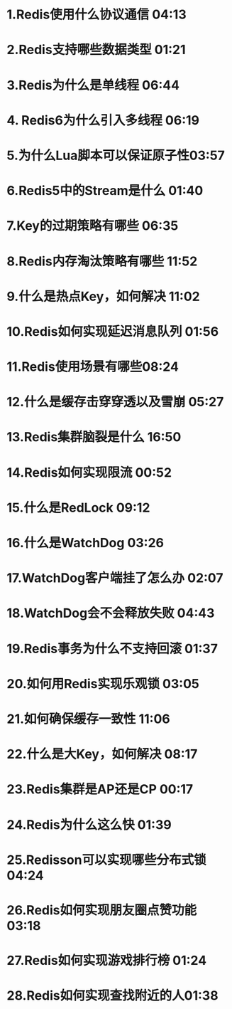 # 
# 1.Redis使用什么协议通信 04:13
# 2.Redis支持哪些数据类型 01:21
# 3.Redis为什么是单线程 06:44
# 4. Redis6为什么引入多线程 06:19
# 5.为什么Lua脚本可以保证原子性03:57
# 6.Redis5中的Stream是什么 01:40
# 7.Key的过期策略有哪些 06:35
# 8.Redis内存淘汰策略有哪些 11:52
# 9.什么是热点Key，如何解决 11:02
# 10.Redis如何实现延迟消息队列 01:56
# 11.Redis使用场景有哪些08:24
# 12.什么是缓存击穿穿透以及雪崩 05:27
# 13.Redis集群脑裂是什么 16:50
# 14.Redis如何实现限流 00:52
# 15.什么是RedLock 09:12
# 16.什么是WatchDog 03:26
# 17.WatchDog客户端挂了怎么办 02:07
# 18.WatchDog会不会释放失败 04:43
# 19.Redis事务为什么不支持回滚 01:37
# 20.如何用Redis实现乐观锁 03:05
# 21.如何确保缓存一致性 11:06
# 22.什么是大Key，如何解决 08:17
# 23.Redis集群是AP还是CP 00:17
# 24.Redis为什么这么快 01:39
# 25.Redisson可以实现哪些分布式锁 04:24
# 26.Redis如何实现朋友圈点赞功能 03:18
# 27.Redis如何实现游戏排行榜 01:24
# 28.Redis如何实现查找附近的人01:38